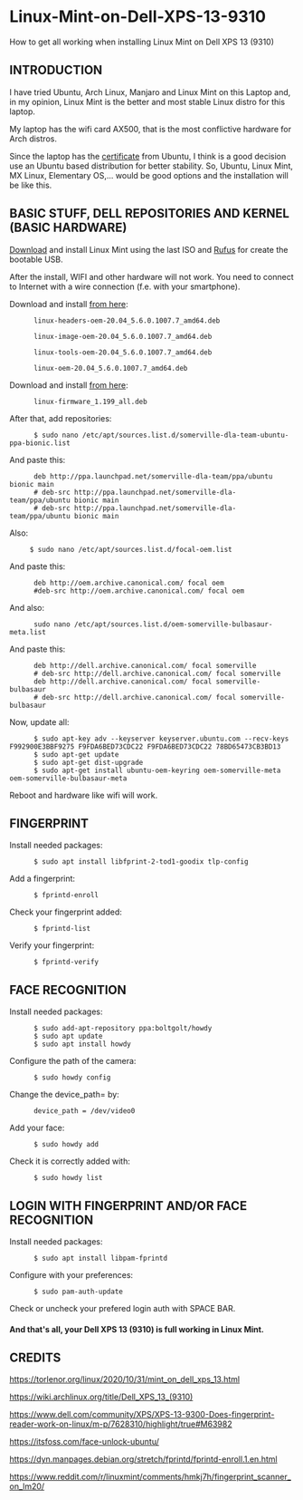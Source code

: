 # Linux-Mint-on-Dell-XPS-13-9310
How to get all working when installing Linux Mint on Dell XPS 13 (9310)

## INTRODUCTION

I have tried Ubuntu, Arch Linux, Manjaro and Linux Mint on this Laptop and, in my opinion, Linux Mint is the better and most stable Linux distro for this laptop.

My laptop has the wifi card AX500, that is the most conflictive hardware for Arch distros. 

Since the laptop has the [certificate](https://ubuntu.com/certified/202007-28063) from Ubuntu, I think is a good decision use an Ubuntu based distribution for better stability. So, Ubuntu, Linux Mint, MX Linux, Elementary OS,... would be good options and the installation will be like this. 

## BASIC STUFF, DELL REPOSITORIES AND KERNEL (BASIC HARDWARE)

[Download](https://linuxmint.com) and install Linux Mint using the last ISO and [Rufus](https://rufus.ie/en/) for create the bootable USB.

After the install, WIFI and other hardware will not work. You need to connect to Internet with a wire connection (f.e. with your smartphone).

Download and install [from here](http://archive.ubuntu.com/ubuntu/pool/main/l/linux-meta-oem-5.6):

          linux-headers-oem-20.04_5.6.0.1007.7_amd64.deb
          
          linux-image-oem-20.04_5.6.0.1007.7_amd64.deb
          
          linux-tools-oem-20.04_5.6.0.1007.7_amd64.deb
          
          linux-oem-20.04_5.6.0.1007.7_amd64.deb

Download and install [from here](http://archive.ubuntu.com/ubuntu/pool/main/l/linux-firmware/):

          linux-firmware_1.199_all.deb
          
After that, add repositories:

          $ sudo nano /etc/apt/sources.list.d/somerville-dla-team-ubuntu-ppa-bionic.list
      
And paste this:

          deb http://ppa.launchpad.net/somerville-dla-team/ppa/ubuntu bionic main
          # deb-src http://ppa.launchpad.net/somerville-dla-team/ppa/ubuntu bionic main
          # deb-src http://ppa.launchpad.net/somerville-dla-team/ppa/ubuntu bionic main
         
Also:
               
         $ sudo nano /etc/apt/sources.list.d/focal-oem.list
           
And paste this:

          deb http://oem.archive.canonical.com/ focal oem
          #deb-src http://oem.archive.canonical.com/ focal oem
          
And also:

          sudo nano /etc/apt/sources.list.d/oem-somerville-bulbasaur-meta.list
          
And paste this:

          deb http://dell.archive.canonical.com/ focal somerville
          # deb-src http://dell.archive.canonical.com/ focal somerville
          deb http://dell.archive.canonical.com/ focal somerville-bulbasaur
          # deb-src http://dell.archive.canonical.com/ focal somerville-bulbasaur
         
Now, update all:

          $ sudo apt-key adv --keyserver keyserver.ubuntu.com --recv-keys F992900E3BBF9275 F9FDA6BED73CDC22 F9FDA6BED73CDC22 78BD65473CB3BD13
          $ sudo apt-get update
          $ sudo apt-get dist-upgrade
          $ sudo apt-get install ubuntu-oem-keyring oem-somerville-meta oem-somerville-bulbasaur-meta
          
Reboot and hardware like wifi will work.

## FINGERPRINT

Install needed packages:

          $ sudo apt install libfprint-2-tod1-goodix tlp-config
 
Add a fingerprint:
 
          $ fprintd-enroll
          
Check your fingerprint added:
 
          $ fprintd-list
      
Verify your fingerprint:
 
          $ fprintd-verify
          
## FACE RECOGNITION

Install needed packages:

          $ sudo add-apt-repository ppa:boltgolt/howdy
          $ sudo apt update
          $ sudo apt install howdy
          
Configure the path of the camera:
          
          $ sudo howdy config
          
Change the device_path= by:
          
          device_path = /dev/video0
          
Add your face:

          $ sudo howdy add
          
Check it is correctly added with:

          $ sudo howdy list
          
## LOGIN WITH FINGERPRINT AND/OR FACE RECOGNITION

Install needed packages:

          $ sudo apt install libpam-fprintd
          
Configure with your preferences:

          $ sudo pam-auth-update
    
Check or uncheck your prefered login auth with SPACE BAR.

#### And that's all, your Dell XPS 13 (9310) is full working in Linux Mint.

## CREDITS

https://torlenor.org/linux/2020/10/31/mint_on_dell_xps_13.html

https://wiki.archlinux.org/title/Dell_XPS_13_(9310)

https://www.dell.com/community/XPS/XPS-13-9300-Does-fingerprint-reader-work-on-linux/m-p/7628310/highlight/true#M63982

https://itsfoss.com/face-unlock-ubuntu/

https://dyn.manpages.debian.org/stretch/fprintd/fprintd-enroll.1.en.html

https://www.reddit.com/r/linuxmint/comments/hmkj7h/fingerprint_scanner_on_lm20/
          
